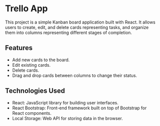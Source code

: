# Trello App

This project is a simple Kanban board application built with React. It allows users to create, edit, and delete cards representing tasks, and organize them into columns representing different stages of completion.

## Features

- Add new cards to the board.
- Edit existing cards.
- Delete cards.
- Drag and drop cards between columns to change their status.

## Technologies Used

- React: JavaScript library for building user interfaces.
- React Bootstrap: Front-end framework built on top of Bootstrap for React components.
- Local Storage: Web API for storing data in the browser.

